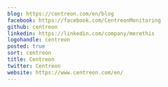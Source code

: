 ```yaml
---
blog: https://centreon.com/en/blog
facebook: https://facebook.com/CentreonMonitoring
github: centreon
linkedin: https://linkedin.com/company/merethis
logohandle: centreon
posted: true
sort: centreon
title: Centreon
twitter: Centreon
website: https://www.centreon.com/en/
---
```

